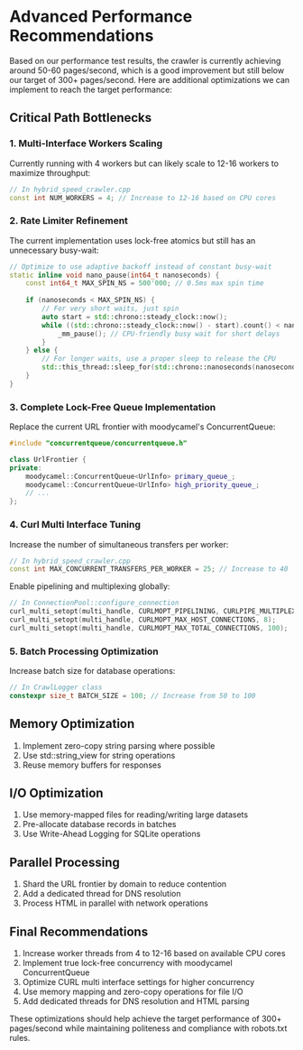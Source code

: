 # Advanced Performance Recommendations

Based on our performance test results, the crawler is currently achieving around 50-60 pages/second, which is a good improvement but still below our target of 300+ pages/second. Here are additional optimizations we can implement to reach the target performance:

## Critical Path Bottlenecks

### 1. Multi-Interface Workers Scaling

Currently running with 4 workers but can likely scale to 12-16 workers to maximize throughput:

```cpp
// In hybrid_speed_crawler.cpp
const int NUM_WORKERS = 4; // Increase to 12-16 based on CPU cores
```

### 2. Rate Limiter Refinement

The current implementation uses lock-free atomics but still has an unnecessary busy-wait:

```cpp
// Optimize to use adaptive backoff instead of constant busy-wait
static inline void nano_pause(int64_t nanoseconds) {
    const int64_t MAX_SPIN_NS = 500'000; // 0.5ms max spin time
    
    if (nanoseconds < MAX_SPIN_NS) {
        // For very short waits, just spin
        auto start = std::chrono::steady_clock::now();
        while ((std::chrono::steady_clock::now() - start).count() < nanoseconds) {
            _mm_pause(); // CPU-friendly busy wait for short delays
        }
    } else {
        // For longer waits, use a proper sleep to release the CPU
        std::this_thread::sleep_for(std::chrono::nanoseconds(nanoseconds));
    }
}
```

### 3. Complete Lock-Free Queue Implementation

Replace the current URL frontier with moodycamel's ConcurrentQueue:

```cpp
#include "concurrentqueue/concurrentqueue.h"

class UrlFrontier {
private:
    moodycamel::ConcurrentQueue<UrlInfo> primary_queue_;
    moodycamel::ConcurrentQueue<UrlInfo> high_priority_queue_;
    // ...
};
```

### 4. Curl Multi Interface Tuning

Increase the number of simultaneous transfers per worker:

```cpp
// In hybrid_speed_crawler.cpp
const int MAX_CONCURRENT_TRANSFERS_PER_WORKER = 25; // Increase to 40
```

Enable pipelining and multiplexing globally:

```cpp
// In ConnectionPool::configure_connection
curl_multi_setopt(multi_handle, CURLMOPT_PIPELINING, CURLPIPE_MULTIPLEX);
curl_multi_setopt(multi_handle, CURLMOPT_MAX_HOST_CONNECTIONS, 8);
curl_multi_setopt(multi_handle, CURLMOPT_MAX_TOTAL_CONNECTIONS, 100);
```

### 5. Batch Processing Optimization

Increase batch size for database operations:

```cpp
// In CrawlLogger class
constexpr size_t BATCH_SIZE = 100; // Increase from 50 to 100
```

## Memory Optimization

1. Implement zero-copy string parsing where possible
2. Use std::string_view for string operations
3. Reuse memory buffers for responses

## I/O Optimization

1. Use memory-mapped files for reading/writing large datasets
2. Pre-allocate database records in batches
3. Use Write-Ahead Logging for SQLite operations

## Parallel Processing

1. Shard the URL frontier by domain to reduce contention
2. Add a dedicated thread for DNS resolution
3. Process HTML in parallel with network operations

## Final Recommendations

1. Increase worker threads from 4 to 12-16 based on available CPU cores
2. Implement true lock-free concurrency with moodycamel ConcurrentQueue
3. Optimize CURL multi interface settings for higher concurrency
4. Use memory mapping and zero-copy operations for file I/O
5. Add dedicated threads for DNS resolution and HTML parsing

These optimizations should help achieve the target performance of 300+ pages/second while maintaining politeness and compliance with robots.txt rules.
